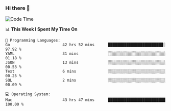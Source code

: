 ### Hi there 👋

<!--
**CrazyCollin/crazycollin** is a ✨ _special_ ✨ repository because its `README.md` (this file) appears on your GitHub profile.

Here are some ideas to get you started:

- 🔭 I’m currently working on ...
- 🌱 I’m currently learning ...
- 👯 I’m looking to collaborate on ...
- 🤔 I’m looking for help with ...
- 💬 Ask me about ...
- 📫 How to reach me: ...
- 😄 Pronouns: ...
- ⚡ Fun fact: ...
-->

<!--START_SECTION:waka-->
![Code Time](http://img.shields.io/badge/Code%20Time-3%2C114%20hrs%206%20mins-blue)

📊 **This Week I Spent My Time On** 

```text
💬 Programming Languages: 
Go                       42 hrs 52 mins      ████████████████████████░   97.92 % 
YAML                     31 mins             ░░░░░░░░░░░░░░░░░░░░░░░░░   01.18 % 
JSON                     13 mins             ░░░░░░░░░░░░░░░░░░░░░░░░░   00.53 % 
Text                     6 mins              ░░░░░░░░░░░░░░░░░░░░░░░░░   00.25 % 
SQL                      2 mins              ░░░░░░░░░░░░░░░░░░░░░░░░░   00.09 % 

💻 Operating System: 
Mac                      43 hrs 47 mins      █████████████████████████   100.00 % 
```


<!--END_SECTION:waka-->
